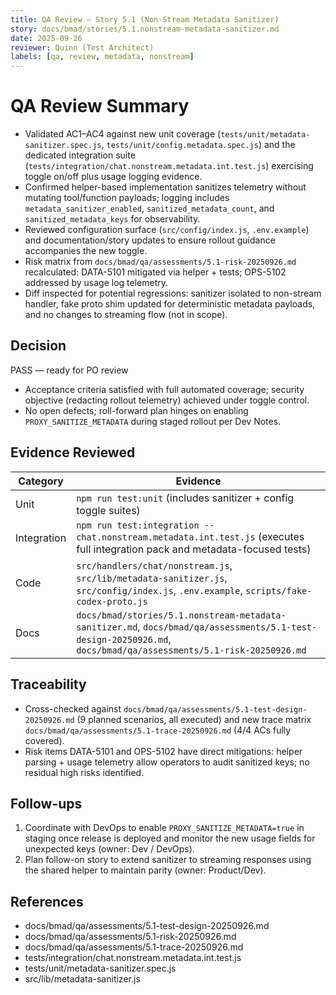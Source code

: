```yaml
---
title: QA Review — Story 5.1 (Non-Stream Metadata Sanitizer)
story: docs/bmad/stories/5.1.nonstream-metadata-sanitizer.md
date: 2025-09-26
reviewer: Quinn (Test Architect)
labels: [qa, review, metadata, nonstream]
---
```


# QA Review Summary

- Validated AC1–AC4 against new unit coverage (`tests/unit/metadata-sanitizer.spec.js`, `tests/unit/config.metadata.spec.js`) and the dedicated integration suite (`tests/integration/chat.nonstream.metadata.int.test.js`) exercising toggle on/off plus usage logging evidence.
- Confirmed helper-based implementation sanitizes telemetry without mutating tool/function payloads; logging includes `metadata_sanitizer_enabled`, `sanitized_metadata_count`, and `sanitized_metadata_keys` for observability.
- Reviewed configuration surface (`src/config/index.js`, `.env.example`) and documentation/story updates to ensure rollout guidance accompanies the new toggle.
- Risk matrix from `docs/bmad/qa/assessments/5.1-risk-20250926.md` recalculated: DATA-5101 mitigated via helper + tests; OPS-5102 addressed by usage log telemetry.
- Diff inspected for potential regressions: sanitizer isolated to non-stream handler, fake proto shim updated for deterministic metadata payloads, and no changes to streaming flow (not in scope).

## Decision

PASS — ready for PO review

- Acceptance criteria satisfied with full automated coverage; security objective (redacting rollout telemetry) achieved under toggle control.
- No open defects; roll-forward plan hinges on enabling `PROXY_SANITIZE_METADATA` during staged rollout per Dev Notes.

## Evidence Reviewed

| Category    | Evidence                                                                                                                                                         |
| ----------- | ---------------------------------------------------------------------------------------------------------------------------------------------------------------- |
| Unit        | `npm run test:unit` (includes sanitizer + config toggle suites)                                                                                                  |
| Integration | `npm run test:integration -- chat.nonstream.metadata.int.test.js` (executes full integration pack and metadata-focused tests)                                    |
| Code        | `src/handlers/chat/nonstream.js`, `src/lib/metadata-sanitizer.js`, `src/config/index.js`, `.env.example`, `scripts/fake-codex-proto.js`                          |
| Docs        | `docs/bmad/stories/5.1.nonstream-metadata-sanitizer.md`, `docs/bmad/qa/assessments/5.1-test-design-20250926.md`, `docs/bmad/qa/assessments/5.1-risk-20250926.md` |

## Traceability

- Cross-checked against `docs/bmad/qa/assessments/5.1-test-design-20250926.md` (9 planned scenarios, all executed) and new trace matrix `docs/bmad/qa/assessments/5.1-trace-20250926.md` (4/4 ACs fully covered).
- Risk items DATA-5101 and OPS-5102 have direct mitigations: helper parsing + usage telemetry allow operators to audit sanitized keys; no residual high risks identified.

## Follow-ups

1. Coordinate with DevOps to enable `PROXY_SANITIZE_METADATA=true` in staging once release is deployed and monitor the new usage fields for unexpected keys (owner: Dev / DevOps).
2. Plan follow-on story to extend sanitizer to streaming responses using the shared helper to maintain parity (owner: Product/Dev).

## References

- docs/bmad/qa/assessments/5.1-test-design-20250926.md
- docs/bmad/qa/assessments/5.1-risk-20250926.md
- docs/bmad/qa/assessments/5.1-trace-20250926.md
- tests/integration/chat.nonstream.metadata.int.test.js
- tests/unit/metadata-sanitizer.spec.js
- src/lib/metadata-sanitizer.js
